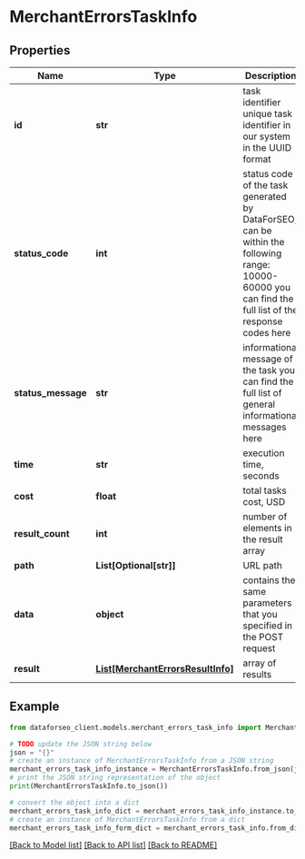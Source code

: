 # MerchantErrorsTaskInfo


## Properties

Name | Type | Description | Notes
------------ | ------------- | ------------- | -------------
**id** | **str** | task identifier unique task identifier in our system in the UUID format | [optional] 
**status_code** | **int** | status code of the task generated by DataForSEO, can be within the following range: 10000-60000 you can find the full list of the response codes here | [optional] 
**status_message** | **str** | informational message of the task you can find the full list of general informational messages here | [optional] 
**time** | **str** | execution time, seconds | [optional] 
**cost** | **float** | total tasks cost, USD | [optional] 
**result_count** | **int** | number of elements in the result array | [optional] 
**path** | **List[Optional[str]]** | URL path | [optional] 
**data** | **object** | contains the same parameters that you specified in the POST request | [optional] 
**result** | [**List[MerchantErrorsResultInfo]**](MerchantErrorsResultInfo.md) | array of results | [optional] 

## Example

```python
from dataforseo_client.models.merchant_errors_task_info import MerchantErrorsTaskInfo

# TODO update the JSON string below
json = "{}"
# create an instance of MerchantErrorsTaskInfo from a JSON string
merchant_errors_task_info_instance = MerchantErrorsTaskInfo.from_json(json)
# print the JSON string representation of the object
print(MerchantErrorsTaskInfo.to_json())

# convert the object into a dict
merchant_errors_task_info_dict = merchant_errors_task_info_instance.to_dict()
# create an instance of MerchantErrorsTaskInfo from a dict
merchant_errors_task_info_form_dict = merchant_errors_task_info.from_dict(merchant_errors_task_info_dict)
```
[[Back to Model list]](../README.md#documentation-for-models) [[Back to API list]](../README.md#documentation-for-api-endpoints) [[Back to README]](../README.md)


